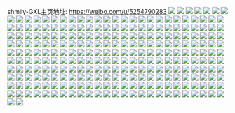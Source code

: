 shmily-GXL主页地址: https://weibo.com/u/5254790283 
![](https://wx4.sinaimg.cn/mw2000/005JCyZZly1h83eddvtv9j32c0340u10.jpg) 
![](https://wx4.sinaimg.cn/mw2000/005JCyZZly1h83ed4k11qj32c03407wh.jpg) 
![](https://wx4.sinaimg.cn/mw2000/005JCyZZly1h83ed7ko3qj32802yoqv8.jpg) 
![](https://wx4.sinaimg.cn/mw2000/005JCyZZly1h83ed9evwsj32c0340hdw.jpg) 
![](https://wx4.sinaimg.cn/mw2000/005JCyZZly1h83ed3zy7cj33402c0x6r.jpg) 
![](https://wx4.sinaimg.cn/mw2000/005JCyZZly1h83edf2acej32c03401l1.jpg) 
![](https://wx4.sinaimg.cn/mw2000/005JCyZZly1h83edi6fj3j32c0340hdy.jpg) 
![](https://wx4.sinaimg.cn/mw2000/005JCyZZly1h7uoy3r3ldj32802yoqv8.jpg) 
![](https://wx4.sinaimg.cn/mw2000/005JCyZZly1h7uoy5co74j30zo1bk1kx.jpg) 
![](https://wx4.sinaimg.cn/mw2000/005JCyZZly1h7uoyarz5rj32yo280npm.jpg) 
![](https://wx4.sinaimg.cn/mw2000/005JCyZZly1h7uoynrk93j32802yokjq.jpg) 
![](https://wx4.sinaimg.cn/mw2000/005JCyZZly1h7uoyjvtvnj323b2jgx6p.jpg) 
![](https://wx4.sinaimg.cn/mw2000/005JCyZZly1h7uoy0rz1dj321t2qekjn.jpg) 
![](https://wx4.sinaimg.cn/mw2000/005JCyZZly1h7uoyi5ibgj32c03407wq.jpg) 
![](https://wx4.sinaimg.cn/mw2000/005JCyZZly1h7up065ftjj32c0340hdy.jpg) 
![](https://wx4.sinaimg.cn/mw2000/005JCyZZly1h7up0azjcfj32c035qhdz.jpg) 
![](https://wx4.sinaimg.cn/mw2000/005JCyZZly1h59ot23c1yj30xc2s0u0x.jpg) 
![](https://wx4.sinaimg.cn/mw2000/005JCyZZly1h59ot1cjhyj30tl340b2a.jpg) 
![](https://wx4.sinaimg.cn/mw2000/005JCyZZly1h4ycabb47sj32c0340u0x.jpg) 
![](https://wx4.sinaimg.cn/mw2000/005JCyZZly1h4aatd1pksj32802yob2d.jpg) 
![](https://wx4.sinaimg.cn/mw2000/005JCyZZly1h4aatjyx0ij32802yonpg.jpg) 
![](https://wx4.sinaimg.cn/mw2000/005JCyZZly1h4aats2k9ij32802gfhdv.jpg) 
![](https://wx4.sinaimg.cn/mw2000/005JCyZZly1h4aatf7fs6j31o02yox6q.jpg) 
![](https://wx4.sinaimg.cn/mw2000/005JCyZZly1h4aatz6p8lj32802o14qs.jpg) 
![](https://wx4.sinaimg.cn/mw2000/005JCyZZly1h4aato0emwj32802yokjp.jpg) 
![](https://wx4.sinaimg.cn/mw2000/005JCyZZly1h4aatfvqopj30y40plthp.jpg) 
![](https://wx4.sinaimg.cn/mw2000/005JCyZZly1h4aatw26knj32802yob2c.jpg) 
![](https://wx4.sinaimg.cn/mw2000/005JCyZZly1h41328z5m5j30ty26g7wh.jpg) 
![](https://wx4.sinaimg.cn/mw2000/005JCyZZly1h4132h5b5xj32c0340npe.jpg) 
![](https://wx4.sinaimg.cn/mw2000/005JCyZZly1h4132bhcldj30ty2aue81.jpg) 
![](https://wx4.sinaimg.cn/mw2000/005JCyZZly1h4132f1l7xj33402c04qr.jpg) 
![](https://wx4.sinaimg.cn/mw2000/005JCyZZly1h41326414qj32hq3bo1l0.jpg) 
![](https://wx4.sinaimg.cn/mw2000/005JCyZZly1h3zwf5jqz2j33402c01kz.jpg) 
![](https://wx4.sinaimg.cn/mw2000/005JCyZZly1h3ltwu6vi8j32c0340x6q.jpg) 
![](https://wx4.sinaimg.cn/mw2000/005JCyZZly1h3ltwqo99aj33402c0qv7.jpg) 
![](https://wx4.sinaimg.cn/mw2000/005JCyZZly1h3aal1w0ohj32c036ykjo.jpg) 
![](https://wx4.sinaimg.cn/mw2000/005JCyZZly1h3aal3epplj30zg1baaoa.jpg) 
![](https://wx4.sinaimg.cn/mw2000/005JCyZZly1h3aakynb69j33402c0x6q.jpg) 
![](https://wx4.sinaimg.cn/mw2000/005JCyZZly1h3aal5gae9j33402c0b2b.jpg) 
![](https://wx4.sinaimg.cn/mw2000/005JCyZZly1h3aal8e7btj33402c0npf.jpg) 
![](https://wx4.sinaimg.cn/mw2000/005JCyZZly1h399lhf109j33402c04qq.jpg) 
![](https://wx4.sinaimg.cn/mw2000/005JCyZZly1h399ndpq17j33402c0qv5.jpg) 
![](https://wx4.sinaimg.cn/mw2000/005JCyZZly1h399lljg0vj33402c0b29.jpg) 
![](https://wx4.sinaimg.cn/mw2000/005JCyZZly1h399ltkoi9j32c0340u0x.jpg) 
![](https://wx4.sinaimg.cn/mw2000/005JCyZZly1h399luzs23j33402c0qv5.jpg) 
![](https://wx4.sinaimg.cn/mw2000/005JCyZZly1h1o66a57taj31ho1zkb2a.jpg) 
![](https://wx4.sinaimg.cn/mw2000/005JCyZZly1h1o66brcr9j33402c07wk.jpg) 
![](https://wx4.sinaimg.cn/mw2000/005JCyZZly1h1o66dpsh1j32yo2807wl.jpg) 
![](https://wx4.sinaimg.cn/mw2000/005JCyZZly1h1o66e61k7j30zo0k37e7.jpg) 
![](https://wx4.sinaimg.cn/mw2000/005JCyZZly1h1o66fpbf8j3307205e85.jpg) 
![](https://wx4.sinaimg.cn/mw2000/005JCyZZly1h1n7ln4mmmj30zo1bktst.jpg) 
![](https://wx4.sinaimg.cn/mw2000/005JCyZZly1h1n7lmojq8j30zo1bj1de.jpg) 
![](https://wx4.sinaimg.cn/mw2000/005JCyZZly1h1n7lpi37bj32802yo4qt.jpg) 
![](https://wx4.sinaimg.cn/mw2000/005JCyZZly1h1n7lnu93tj30zo1bvasc.jpg) 
![](https://wx4.sinaimg.cn/mw2000/005JCyZZly1h1n7lrb686j32yo280kjn.jpg) 
![](https://wx4.sinaimg.cn/mw2000/005JCyZZly1h1d0ztx3rlj32yo280e86.jpg) 
![](https://wx4.sinaimg.cn/mw2000/005JCyZZly1h1d0zyeshwj32yo2807wl.jpg) 
![](https://wx4.sinaimg.cn/mw2000/005JCyZZly1h1d11a6do4j32yo2801kz.jpg) 
![](https://wx4.sinaimg.cn/mw2000/005JCyZZly1h1d100by7fj30u0140k3q.jpg) 
![](https://wx4.sinaimg.cn/mw2000/005JCyZZly1h1d0zzaacmj30zo1bo7wh.jpg) 
![](https://wx4.sinaimg.cn/mw2000/005JCyZZly1h1d1000d9lj30zo1bk1kx.jpg) 
![](https://wx4.sinaimg.cn/mw2000/005JCyZZly1h1d128tkmnj32yc1ywkjp.jpg) 
![](https://wx4.sinaimg.cn/mw2000/005JCyZZly1h0nuc2pdfuj333z2bznph.jpg) 
![](https://wx4.sinaimg.cn/mw2000/005JCyZZly1h0nuc49wpej333z2bzkjp.jpg) 
![](https://wx4.sinaimg.cn/mw2000/005JCyZZly1h0nuc60clnj333z2bzkjp.jpg) 
![](https://wx4.sinaimg.cn/mw2000/005JCyZZly1h0nubxwypuj333z2bzhdw.jpg) 
![](https://wx4.sinaimg.cn/mw2000/005JCyZZly1h0nubzikgoj33402c07wl.jpg) 
![](https://wx4.sinaimg.cn/mw2000/005JCyZZly1h0nuc116gcj32c03401l0.jpg) 
![](https://wx4.sinaimg.cn/mw2000/005JCyZZly1h0nuc7h97cj333y2bykjp.jpg) 
![](https://wx4.sinaimg.cn/mw2000/005JCyZZly1h0nubwbka6j33402c0u11.jpg) 
![](https://wx4.sinaimg.cn/mw2000/005JCyZZly1h0nuc928naj333z2bz7wl.jpg) 
![](https://wx4.sinaimg.cn/mw2000/005JCyZZly1h0cnnwzeaxj333y2bye84.jpg) 
![](https://wx4.sinaimg.cn/mw2000/005JCyZZly1h0cnnxd7laj30ua14ee0n.jpg) 
![](https://wx4.sinaimg.cn/mw2000/005JCyZZly1h0cnnux99zj334029zqv6.jpg) 
![](https://wx4.sinaimg.cn/mw2000/005JCyZZly1h0cnnyv7otj32c0340b2c.jpg) 
![](https://wx4.sinaimg.cn/mw2000/005JCyZZly1h0cnnzbvt1j30np0hrq75.jpg) 
![](https://wx4.sinaimg.cn/mw2000/005JCyZZly1h0cno12k35j30ux1aidmz.jpg) 
![](https://wx4.sinaimg.cn/mw2000/005JCyZZly1h0cno2uwf6j30u0140qbf.jpg) 
![](https://wx4.sinaimg.cn/mw2000/005JCyZZly1h0cno2eykwj32802yv4qr.jpg) 
![](https://wx4.sinaimg.cn/mw2000/005JCyZZly1h0cno0nivej33402c0npg.jpg) 
![](https://wx4.sinaimg.cn/mw2000/005JCyZZly1gzzcvo6ufej30u0140qgs.jpg) 
![](https://wx4.sinaimg.cn/mw2000/005JCyZZly1gzzct44izhj32802yoqv8.jpg) 
![](https://wx4.sinaimg.cn/mw2000/005JCyZZly1gzzct5lur3j32802ybhdw.jpg) 
![](https://wx4.sinaimg.cn/mw2000/005JCyZZly1gzzd1ya7vhj30u01407t9.jpg) 
![](https://wx4.sinaimg.cn/mw2000/005JCyZZly1gzot8ejnqdj31400u0dog.jpg) 
![](https://wx4.sinaimg.cn/mw2000/005JCyZZly1gzlafalwelj33402c07wj.jpg) 
![](https://wx4.sinaimg.cn/mw2000/005JCyZZly1gzlafbzta7j32c0340x6q.jpg) 
![](https://wx4.sinaimg.cn/mw2000/005JCyZZly1gzlafdouz3j33402c0x6q.jpg) 
![](https://wx4.sinaimg.cn/mw2000/005JCyZZly1gzlaff9opdj33402c0npf.jpg) 
![](https://wx4.sinaimg.cn/mw2000/005JCyZZly1gzlafhrsvaj31400u0103.jpg) 
![](https://wx4.sinaimg.cn/mw2000/005JCyZZly1gzlafh1f7lj33402c0x6s.jpg) 
![](https://wx4.sinaimg.cn/mw2000/005JCyZZly1gzi224rmfuj32dc1s0kjn.jpg) 
![](https://wx4.sinaimg.cn/mw2000/005JCyZZly1gzi22sgl6pj30zj1bf4qp.jpg) 
![](https://wx4.sinaimg.cn/mw2000/005JCyZZly1gzi226gtjuj32802yo4qs.jpg) 
![](https://wx4.sinaimg.cn/mw2000/005JCyZZly1gzi22vb6zbj32c01r0kjm.jpg) 
![](https://wx4.sinaimg.cn/mw2000/005JCyZZly1gzi24ibvl0j30zk1r57wh.jpg) 
![](https://wx4.sinaimg.cn/mw2000/005JCyZZly1gzaybi8uv6j32n91xf1kz.jpg) 
![](https://wx4.sinaimg.cn/mw2000/005JCyZZly1gyw3wabgx2j32ip1w1e83.jpg) 
![](https://wx4.sinaimg.cn/mw2000/005JCyZZly1gyw3wbgpi2j32ip1w1qv5.jpg) 
![](https://wx4.sinaimg.cn/mw2000/005JCyZZly1gyw3wci1uqj32ip1w17wh.jpg) 
![](https://wx4.sinaimg.cn/mw2000/005JCyZZly1gyw3wdpj7gj32ip1w1e81.jpg) 
![](https://wx4.sinaimg.cn/mw2000/005JCyZZly1gyw3we5xrbj30u0140tpv.jpg) 
![](https://wx4.sinaimg.cn/mw2000/005JCyZZly1gyw3wfd0etj328z1oqu0x.jpg) 
![](https://wx4.sinaimg.cn/mw2000/005JCyZZly1gyw3wgsduij32ip1w1kjm.jpg) 
![](https://wx4.sinaimg.cn/mw2000/005JCyZZly1gyw3wif8w6j31w12ipqv5.jpg) 
![](https://wx4.sinaimg.cn/mw2000/005JCyZZly1gyw3wjq0u7j32ip1w1hdu.jpg) 
![](https://wx4.sinaimg.cn/mw2000/005JCyZZly1gy67fx869oj31w12ip4qq.jpg) 
![](https://wx4.sinaimg.cn/mw2000/005JCyZZly1gy67fylsfbj32ip1w1x6p.jpg) 
![](https://wx4.sinaimg.cn/mw2000/005JCyZZly1gy67g013fmj32ip1w1u0x.jpg) 
![](https://wx4.sinaimg.cn/mw2000/005JCyZZly1gw2x2fzvi2j31400u0dry.jpg) 
![](https://wx4.sinaimg.cn/mw2000/005JCyZZly1gw2x2gjvzij313z0u0tgc.jpg) 
![](https://wx4.sinaimg.cn/mw2000/005JCyZZly1gw2x2gw2uwj30u01407bv.jpg) 
![](https://wx4.sinaimg.cn/mw2000/005JCyZZly1gw2x2k1q7jj30u0140gxb.jpg) 
![](https://wx4.sinaimg.cn/mw2000/005JCyZZly1gw2x2i81bvj313z0u0apt.jpg) 
![](https://wx4.sinaimg.cn/mw2000/005JCyZZly1gw2x2hp0bfj31400u0gxo.jpg) 
![](https://wx4.sinaimg.cn/mw2000/005JCyZZly1gw2x2hazcxj30u0190h2m.jpg) 
![](https://wx4.sinaimg.cn/mw2000/005JCyZZly1gw2x2jlo46j30u0140ah8.jpg) 
![](https://wx4.sinaimg.cn/mw2000/005JCyZZly1gw2x2j5v7yj30uk53dqv5.jpg) 
![](https://wx4.sinaimg.cn/mw2000/005JCyZZly1gw2wzc39swj30u013z0zq.jpg) 
![](https://wx4.sinaimg.cn/mw2000/005JCyZZly1gw2wzceh05j30u00u0aky.jpg) 
![](https://wx4.sinaimg.cn/mw2000/005JCyZZly1gw2wzcrhqaj31400u0thy.jpg) 
![](https://wx4.sinaimg.cn/mw2000/005JCyZZly1gw2wzd78o4j30u00xck6z.jpg) 
![](https://wx4.sinaimg.cn/mw2000/005JCyZZly1gw2wzdwuwaj31400u0qfp.jpg) 
![](https://wx4.sinaimg.cn/mw2000/005JCyZZly1gw2wzeqknyj30u00u0amd.jpg) 
![](https://wx4.sinaimg.cn/mw2000/005JCyZZly1gw00j83a9pj33282aohdw.jpg) 
![](https://wx4.sinaimg.cn/mw2000/005JCyZZly1gw00j3rhxrj32ao2aonpf.jpg) 
![](https://wx4.sinaimg.cn/mw2000/005JCyZZly1gw00j5ytwxj33282ao7wi.jpg) 
![](https://wx4.sinaimg.cn/mw2000/005JCyZZly1gv18widttpj60u01vikgv02.jpg) 
![](https://wx4.sinaimg.cn/mw2000/005JCyZZly1gv18wjtvw0j30u02i0b29.jpg) 
![](https://wx4.sinaimg.cn/mw2000/005JCyZZly1gv18wkvuktj60u01zuwux02.jpg) 
![](https://wx4.sinaimg.cn/mw2000/005JCyZZly1gv18wbcq44j32a81s44qq.jpg) 
![](https://wx4.sinaimg.cn/mw2000/005JCyZZly1gv18w9gbqyj61kw16oe8102.jpg) 
![](https://wx4.sinaimg.cn/mw2000/005JCyZZly1gv18wcpma4j31dx2ipe81.jpg) 
![](https://wx4.sinaimg.cn/mw2000/005JCyZZly1gv18weqd1ij32ip1w1e83.jpg) 
![](https://wx4.sinaimg.cn/mw2000/005JCyZZly1gv18wh4lxjj31zk1hoe82.jpg) 
![](https://wx4.sinaimg.cn/mw2000/005JCyZZly1gv18wkeadpj60u01407lb02.jpg) 
![](https://wx4.sinaimg.cn/mw2000/005JCyZZly1guwpfmtjhrj61t02eohdu02.jpg) 
![](https://wx4.sinaimg.cn/mw2000/005JCyZZly1guwpfppzukj33282ao7wl.jpg) 
![](https://wx4.sinaimg.cn/mw2000/005JCyZZly1guwpftf3zfj63282aob2b02.jpg) 
![](https://wx4.sinaimg.cn/mw2000/005JCyZZly1guwpfwgz28j63282aob2c02.jpg) 
![](https://wx4.sinaimg.cn/mw2000/005JCyZZly1guwpfzpnasj63282ao7wk02.jpg) 
![](https://wx4.sinaimg.cn/mw2000/005JCyZZly1guwpg5zl36j63282aokjo02.jpg) 
![](https://wx4.sinaimg.cn/mw2000/005JCyZZly1guwpg26qvwj62ao328x6r02.jpg) 
![](https://wx4.sinaimg.cn/mw2000/005JCyZZly1guwpg3kvafj62ao328hdv02.jpg) 
![](https://wx4.sinaimg.cn/mw2000/005JCyZZly1guwpg7wy7fj62ao3281l002.jpg) 
![](https://wx4.sinaimg.cn/mw2000/005JCyZZly1gt1tdpclicj31w12ipe81.jpg) 
![](https://wx4.sinaimg.cn/mw2000/005JCyZZly1gt1tdxjeolj30u01hcar8.jpg) 
![](https://wx4.sinaimg.cn/mw2000/005JCyZZly1gt1tdpxhe0j31hc0u019c.jpg) 
![](https://wx4.sinaimg.cn/mw2000/005JCyZZly1gt1tdujegij32io1jk7up.jpg) 
![](https://wx4.sinaimg.cn/mw2000/005JCyZZly1gt1tdrloyfj31wa2iq1kx.jpg) 
![](https://wx4.sinaimg.cn/mw2000/005JCyZZly1gt1tdtldxhj32iq2iqb2a.jpg) 
![](https://wx4.sinaimg.cn/mw2000/005JCyZZly1gt1tduw3skj31900u00xb.jpg) 
![](https://wx4.sinaimg.cn/mw2000/005JCyZZly1gt1tdvqf8nj33282aoqv5.jpg) 
![](https://wx4.sinaimg.cn/mw2000/005JCyZZly1gt1tdwxmrnj32ip1unx6p.jpg) 
![](https://wx4.sinaimg.cn/mw2000/005JCyZZly1gt0j7ny5abj32bq1il4qq.jpg) 
![](https://wx4.sinaimg.cn/mw2000/005JCyZZly1gt0j7pk146j33282aonpg.jpg) 
![](https://wx4.sinaimg.cn/mw2000/005JCyZZly1gt0j7rolt3j32ip1w1u0y.jpg) 
![](https://wx4.sinaimg.cn/mw2000/005JCyZZly1gt0j7md3lvj32ip1unx6p.jpg) 
![](https://wx4.sinaimg.cn/mw2000/005JCyZZly1gsflor39nmj31400u04a1.jpg) 
![](https://wx4.sinaimg.cn/mw2000/005JCyZZly1gsfloroholj31400u045j.jpg) 
![](https://wx4.sinaimg.cn/mw2000/005JCyZZly1gsfloxb54zj32ip1w1npf.jpg) 
![](https://wx4.sinaimg.cn/mw2000/005JCyZZly1gsflp5z0wvj32ip1v47wk.jpg) 
![](https://wx4.sinaimg.cn/mw2000/005JCyZZly1gsflpbx2n4j31400u0n5b.jpg) 
![](https://wx4.sinaimg.cn/mw2000/005JCyZZly1gsflopwf5uj32ip1w1e84.jpg) 
![](https://wx4.sinaimg.cn/mw2000/005JCyZZly1gsbnppirfkj31400u0h8o.jpg) 
![](https://wx4.sinaimg.cn/mw2000/005JCyZZly1gsbnppuqb1j30u00u0qmc.jpg) 
![](https://wx4.sinaimg.cn/mw2000/005JCyZZly1gsbnpr85huj32ip1w1hdy.jpg) 
![](https://wx4.sinaimg.cn/mw2000/005JCyZZly1gsbnpsw153j32801o0e83.jpg) 
![](https://wx4.sinaimg.cn/mw2000/005JCyZZly1gs2kh6ylu3j318z0u0tle.jpg) 
![](https://wx4.sinaimg.cn/mw2000/005JCyZZly1grtsbbst5dj30u0140dnv.jpg) 
![](https://wx4.sinaimg.cn/mw2000/005JCyZZly1grtsbd397kj30u0140aio.jpg) 
![](https://wx4.sinaimg.cn/mw2000/005JCyZZly1grtsbb4panj31510u0dnt.jpg) 
![](https://wx4.sinaimg.cn/mw2000/005JCyZZly1grtsbcn9htj30u014qn14.jpg) 
![](https://wx4.sinaimg.cn/mw2000/005JCyZZly1grtsbc7qs0j31hb0u0469.jpg) 
![](https://wx4.sinaimg.cn/mw2000/005JCyZZly1grtsbhsqe6j32ip1w1kjp.jpg) 
![](https://wx4.sinaimg.cn/mw2000/005JCyZZly1grqqx3cakaj30u01hcq9e.jpg) 
![](https://wx4.sinaimg.cn/mw2000/005JCyZZly1grqqx3plycj31400u0grf.jpg) 
![](https://wx4.sinaimg.cn/mw2000/005JCyZZly1grqqx42gv1j31400u0n2k.jpg) 
![](https://wx4.sinaimg.cn/mw2000/005JCyZZly1grqqz219iij31400u00ww.jpg) 
![](https://wx4.sinaimg.cn/mw2000/005JCyZZly1grqr2rnpfxj32ip1w1hdv.jpg) 
![](https://wx4.sinaimg.cn/mw2000/005JCyZZly1grqr2xepymj31400u0jws.jpg) 
![](https://wx4.sinaimg.cn/mw2000/005JCyZZly1grqr4hl1oqj32ao328u0y.jpg) 
![](https://wx4.sinaimg.cn/mw2000/005JCyZZly1grqr4jv4ogj33282aou0y.jpg) 
![](https://wx4.sinaimg.cn/mw2000/005JCyZZly1grqr576dj2j32ao328hdv.jpg) 
![](https://wx4.sinaimg.cn/mw2000/005JCyZZly1grl9mme6sjj32ip1w1b2c.jpg) 
![](https://wx4.sinaimg.cn/mw2000/005JCyZZly1grl9oahzktj32ip1w11l3.jpg) 
![](https://wx4.sinaimg.cn/mw2000/005JCyZZly1grl9mjxcpnj31w12ip7wj.jpg) 
![](https://wx4.sinaimg.cn/mw2000/005JCyZZly1grkh3piuxhj313z0u043c.jpg) 
![](https://wx4.sinaimg.cn/mw2000/005JCyZZly1grkh3pbpfdj30u013z7ah.jpg) 
![](https://wx4.sinaimg.cn/mw2000/005JCyZZly1grkh3p26u8j313z0u0q85.jpg) 
![](https://wx4.sinaimg.cn/mw2000/005JCyZZly1grkh3od2ffj30u0140dkf.jpg) 
![](https://wx4.sinaimg.cn/mw2000/005JCyZZly1grkh3ojg7dj30u0140jvp.jpg) 
![](https://wx4.sinaimg.cn/mw2000/005JCyZZly1grkh3ouvlqj30u014079n.jpg) 
![](https://wx4.sinaimg.cn/mw2000/005JCyZZly1grkh3nokyhj31jk15ou0x.jpg) 
![](https://wx4.sinaimg.cn/mw2000/005JCyZZly1grkh3prsaxj313a13a17q.jpg) 
![](https://wx4.sinaimg.cn/mw2000/005JCyZZly1grkh3n1knzj31jk15o1ky.jpg) 
![](https://wx4.sinaimg.cn/mw2000/005JCyZZly1gri1lkvut5j32ip1w1e84.jpg) 
![](https://wx4.sinaimg.cn/mw2000/005JCyZZly1gri1lm9ol0j325s1mce84.jpg) 
![](https://wx4.sinaimg.cn/mw2000/005JCyZZly1gri1lnm6ywj32in1w04qr.jpg) 
![](https://wx4.sinaimg.cn/mw2000/005JCyZZly1gre3chmx4xj313z0u0wmg.jpg) 
![](https://wx4.sinaimg.cn/mw2000/005JCyZZly1grdn1akz7mj32ip1w17wj.jpg) 
![](https://wx4.sinaimg.cn/mw2000/005JCyZZly1grdn1bqzstj32ip1w14qr.jpg) 
![](https://wx4.sinaimg.cn/mw2000/005JCyZZly1grdn1cu1ivj32ip1w11kz.jpg) 
![](https://wx4.sinaimg.cn/mw2000/005JCyZZly1gqnpa0o9bfj32ip1w1u0z.jpg) 
![](https://wx4.sinaimg.cn/mw2000/005JCyZZly1gqnp9ymxi0j32g31p2kjo.jpg) 
![](https://wx4.sinaimg.cn/mw2000/005JCyZZly1gqib8e8be9j31400u00x8.jpg) 
![](https://wx4.sinaimg.cn/mw2000/005JCyZZly1gqib81shkpj3324276hdv.jpg) 
![](https://wx4.sinaimg.cn/mw2000/005JCyZZly1gqib830on7j33282aoqv7.jpg) 
![](https://wx4.sinaimg.cn/mw2000/005JCyZZly1gq5hjqani4j31zk1hou0y.jpg) 
![](https://wx4.sinaimg.cn/mw2000/005JCyZZly1gq1udri21hj313z0u0tla.jpg) 
![](https://wx4.sinaimg.cn/mw2000/005JCyZZly1gq1udrr2cnj31400u0q9i.jpg) 
![](https://wx4.sinaimg.cn/mw2000/005JCyZZly1gq1ue0z49fj33282aob2e.jpg) 
![](https://wx4.sinaimg.cn/mw2000/005JCyZZly1gq1udtlfr8j32in1w01kz.jpg) 
![](https://wx4.sinaimg.cn/mw2000/005JCyZZly1gq1udshji5j33282aoe82.jpg) 
![](https://wx4.sinaimg.cn/mw2000/005JCyZZly1gq1udu49isj311k0rpnlm.jpg) 
![](https://wx4.sinaimg.cn/mw2000/005JCyZZly1gq1udwqwcqj33401r07wl.jpg) 
![](https://wx4.sinaimg.cn/mw2000/005JCyZZly1gq1udynuc6j33401r04qt.jpg) 
![](https://wx4.sinaimg.cn/mw2000/005JCyZZly1gq1uea8uprj33401r0x6q.jpg) 
![](https://wx4.sinaimg.cn/mw2000/005JCyZZly1gq1ue6o2w6j33402c0kjr.jpg) 
![](https://wx4.sinaimg.cn/mw2000/005JCyZZly1gq1ue8qss3j33401r0b2d.jpg) 
![](https://wx4.sinaimg.cn/mw2000/005JCyZZly1gq1uef22zzj33k02o04qq.jpg) 
![](https://wx4.sinaimg.cn/mw2000/005JCyZZly1gpvsn2yjdaj32ao328npf.jpg) 
![](https://wx4.sinaimg.cn/mw2000/005JCyZZly1gpvsmyej65j33282aokjm.jpg) 
![](https://wx4.sinaimg.cn/mw2000/005JCyZZly1gpvsmzg51aj32ao328b2b.jpg) 
![](https://wx4.sinaimg.cn/mw2000/005JCyZZly1gpvsn0hlscj32ao3287wj.jpg) 
![](https://wx4.sinaimg.cn/mw2000/005JCyZZly1gpvsn1ks9wj32ao328kjn.jpg) 
![](https://wx4.sinaimg.cn/mw2000/005JCyZZly1gpvsmwomdej31400u0gob.jpg) 
![](https://wx4.sinaimg.cn/mw2000/005JCyZZly1gpvsmxeazuj33282ao1ky.jpg) 
![](https://wx4.sinaimg.cn/mw2000/005JCyZZly1gpst7hd4zsj33282ao1kz.jpg) 
![](https://wx4.sinaimg.cn/mw2000/005JCyZZly1gpsszteeg4j31400u04mz.jpg) 
![](https://wx4.sinaimg.cn/mw2000/005JCyZZly1gpsszrro9yj31zk1494qs.jpg) 
![](https://wx4.sinaimg.cn/mw2000/005JCyZZly1gpsszsdgcqj31081apx0p.jpg) 
![](https://wx4.sinaimg.cn/mw2000/005JCyZZly1gpsszu3xohj31400u0e6k.jpg) 
![](https://wx4.sinaimg.cn/mw2000/005JCyZZly1gpsszunspzj30u01401kx.jpg) 
![](https://wx4.sinaimg.cn/mw2000/005JCyZZly1gpsszwpikpj327r1nux6t.jpg) 
![](https://wx4.sinaimg.cn/mw2000/005JCyZZly1gpsszx6zikj31400u0795.jpg) 
![](https://wx4.sinaimg.cn/mw2000/005JCyZZly1gpsszyewh0j32ao328qv6.jpg) 
![](https://wx4.sinaimg.cn/mw2000/005JCyZZly1gpottf3iqoj314m0u049y.jpg) 
![](https://wx4.sinaimg.cn/mw2000/005JCyZZly1gpn7g7otvvj31hc0u0e81.jpg) 
![](https://wx4.sinaimg.cn/mw2000/005JCyZZly1gpn7g9c2zlj32iq1w2b2c.jpg) 
![](https://wx4.sinaimg.cn/mw2000/005JCyZZly1gpn7ga6e02j31sg108u0x.jpg) 
![](https://wx4.sinaimg.cn/mw2000/005JCyZZly1gpn7gbl2yuj32ao328hdw.jpg) 
![](https://wx4.sinaimg.cn/mw2000/005JCyZZly1gpn7gd5bm2j32ao328npe.jpg) 
![](https://wx4.sinaimg.cn/mw2000/005JCyZZly1gpn7ggdpwmj33282aohdw.jpg) 
![](https://wx4.sinaimg.cn/mw2000/005JCyZZly1gpn7giy0lmj33282aonpf.jpg) 
![](https://wx4.sinaimg.cn/mw2000/005JCyZZly1gpn7gkvyh0j32ao328u0z.jpg) 
![](https://wx4.sinaimg.cn/mw2000/005JCyZZly1gpn7hnsaetj31w22iqnpf.jpg) 
![](https://wx4.sinaimg.cn/mw2000/005JCyZZly1gpk6pwfgwtj32iq1uqkjo.jpg) 
![](https://wx4.sinaimg.cn/mw2000/005JCyZZly1gpj9cx6jghj32iq1w2u0z.jpg) 
![](https://wx4.sinaimg.cn/mw2000/005JCyZZly1gpj9cy2f9pj32402tc4qq.jpg) 
![](https://wx4.sinaimg.cn/mw2000/005JCyZZly1gpj9czuanhj31w22iq4qr.jpg) 
![](https://wx4.sinaimg.cn/mw2000/005JCyZZly1gpj9d13vykj31w22iq7wk.jpg) 
![](https://wx4.sinaimg.cn/mw2000/005JCyZZly1gpdr08o9dnj31640sa1kx.jpg) 
![](https://wx4.sinaimg.cn/mw2000/005JCyZZly1gpdr098vc0j30u0140dy0.jpg) 
![](https://wx4.sinaimg.cn/mw2000/005JCyZZly1gpdr09o2wmj30u01hc1kx.jpg) 
![](https://wx4.sinaimg.cn/mw2000/005JCyZZly1gpdr0a7thxj31hc0u01kx.jpg) 
![](https://wx4.sinaimg.cn/mw2000/005JCyZZly1goyqzx1nckj33282aonpe.jpg) 
![](https://wx4.sinaimg.cn/mw2000/005JCyZZly1goyqzz3rbhj33402c0e84.jpg) 
![](https://wx4.sinaimg.cn/mw2000/005JCyZZly1goyr00byyaj32ao328npe.jpg) 
